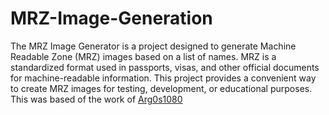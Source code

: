 # MRZ-Image-Generation
The MRZ Image Generator is a project designed to generate Machine Readable Zone (MRZ) images based on a list of names. MRZ is a standardized format used in passports, visas, and other official documents for machine-readable information. This project provides a convenient way to create MRZ images for testing, development, or educational purposes.  
This was based of the work of [Arg0s1080](https://github.com/Arg0s1080/mrz)
